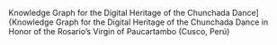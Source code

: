 Knowledge Graph for the Digital Heritage of the Chunchada Dance]{Knowledge Graph for the Digital Heritage of the Chunchada Dance in Honor of the Rosario’s Virgin of Paucartambo (Cusco, Perú)